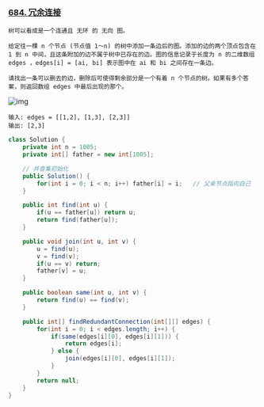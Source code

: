 ### [684. 冗余连接](https://leetcode.cn/problems/redundant-connection/)

```
树可以看成是一个连通且 无环 的 无向 图。

给定往一棵 n 个节点 (节点值 1～n) 的树中添加一条边后的图。添加的边的两个顶点包含在 1 到 n 中间，且这条附加的边不属于树中已存在的边。图的信息记录于长度为 n 的二维数组 edges ，edges[i] = [ai, bi] 表示图中在 ai 和 bi 之间存在一条边。

请找出一条可以删去的边，删除后可使得剩余部分是一个有着 n 个节点的树。如果有多个答案，则返回数组 edges 中最后出现的那个。
```

![img](https://cdn.jsdelivr.net/gh/iamk123/typora@main/uPic/2023/09/06/21482516940081051694008105758oilz5F-1626676174-hOEVUL-image.png)

```
输入: edges = [[1,2], [1,3], [2,3]]
输出: [2,3]
```





```java
class Solution {
    private int n = 1005;
    private int[] father = new int[1005];

    // 并查集初始化
    public Solution() {
        for(int i = 0; i < n; i++) father[i] = i;   // 父亲节点指向自己 
    }

    public int find(int u) {
        if(u == father[u]) return u;
        return find(father[u]);
    }

    public void join(int u, int v) {
        u = find(u);
        v = find(v);
        if(u == v) return;
        father[v] = u;
    }

    public boolean same(int u, int v) {
        return find(u) == find(v);
    }

    public int[] findRedundantConnection(int[][] edges) {
        for(int i = 0; i < edges.length; i++) {
            if(same(edges[i][0], edges[i][1])) {
                return edges[i];
            } else {
                join(edges[i][0], edges[i][1]);
            }
        }
        return null;
    }
}
```

